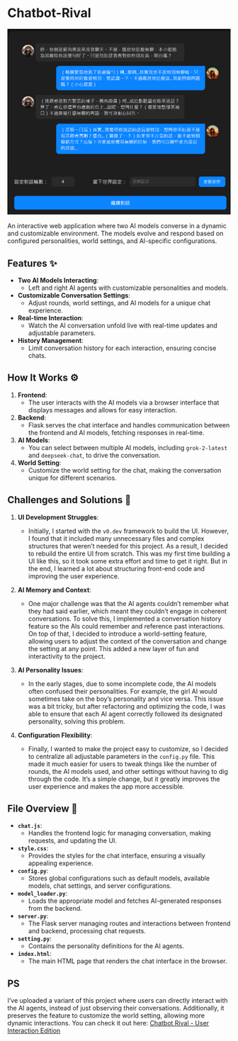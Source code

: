 # Chatbot-Rival
![image](https://github.com/Raytengo/Chatbot-Rival/blob/main/img/Demo.png)

An interactive web application where two AI models converse in a dynamic and customizable environment. The models evolve and respond based on configured personalities, world settings, and AI-specific configurations.

## Features ✨

- **Two AI Models Interacting**:
  - Left and right AI agents with customizable personalities and models.
- **Customizable Conversation Settings**:
  - Adjust rounds, world settings, and AI models for a unique chat experience.
- **Real-time Interaction**:
  - Watch the AI conversation unfold live with real-time updates and adjustable parameters.
- **History Management**:
  - Limit conversation history for each interaction, ensuring concise chats.

## How It Works ⚙️

1. **Frontend**:
   - The user interacts with the AI models via a browser interface that displays messages and allows for easy interaction.
2. **Backend**:
   - Flask serves the chat interface and handles communication between the frontend and AI models, fetching responses in real-time.
3. **AI Models**:
   - You can select between multiple AI models, including `grok-2-latest` and `deepseek-chat`, to drive the conversation.
4. **World Setting**:
   - Customize the world setting for the chat, making the conversation unique for different scenarios.

## Challenges and Solutions 🧩

1. **UI Development Struggles**:
   - Initially, I started with the `v0.dev` framework to build the UI. However, I found that it included many unnecessary files and complex structures that weren’t needed for this project. As a result, I decided to rebuild the entire UI from scratch. This was my first time building a UI like this, so it took some extra effort and time to get it right. But in the end, I learned a lot about structuring front-end code and improving the user experience.

2. **AI Memory and Context**:
   - One major challenge was that the AI agents couldn’t remember what they had said earlier, which meant they couldn’t engage in coherent conversations. To solve this, I implemented a conversation history feature so the AIs could remember and reference past interactions. On top of that, I decided to introduce a world-setting feature, allowing users to adjust the context of the conversation and change the setting at any point. This added a new layer of fun and interactivity to the project.

3. **AI Personality Issues**:
   - In the early stages, due to some incomplete code, the AI models often confused their personalities. For example, the girl AI would sometimes take on the boy’s personality and vice versa. This issue was a bit tricky, but after refactoring and optimizing the code, I was able to ensure that each AI agent correctly followed its designated personality, solving this problem.

4. **Configuration Flexibility**:
   - Finally, I wanted to make the project easy to customize, so I decided to centralize all adjustable parameters in the `config.py` file. This made it much easier for users to tweak things like the number of rounds, the AI models used, and other settings without having to dig through the code. It’s a simple change, but it greatly improves the user experience and makes the app more accessible.

## File Overview 📂

- **`chat.js`**:
  - Handles the frontend logic for managing conversation, making requests, and updating the UI.
- **`style.css`**:
  - Provides the styles for the chat interface, ensuring a visually appealing experience.
- **`config.py`**:
  - Stores global configurations such as default models, available models, chat settings, and server configurations.
- **`model_loader.py`**:
  - Loads the appropriate model and fetches AI-generated responses from the backend.
- **`server.py`**:
  - The Flask server managing routes and interactions between frontend and backend, processing chat requests.
- **`setting.py`**:
  - Contains the personality definitions for the AI agents.
- **`index.html`**:
  - The main HTML page that renders the chat interface in the browser.

## PS

I’ve uploaded a variant of this project where users can directly interact with the AI agents, instead of just observing their conversations. Additionally, it preserves the feature to customize the world setting, allowing more dynamic interactions. You can check it out here: [Chatbot Rival - User Interaction Edition](https://github.com/Raytengo/Chatbot)
